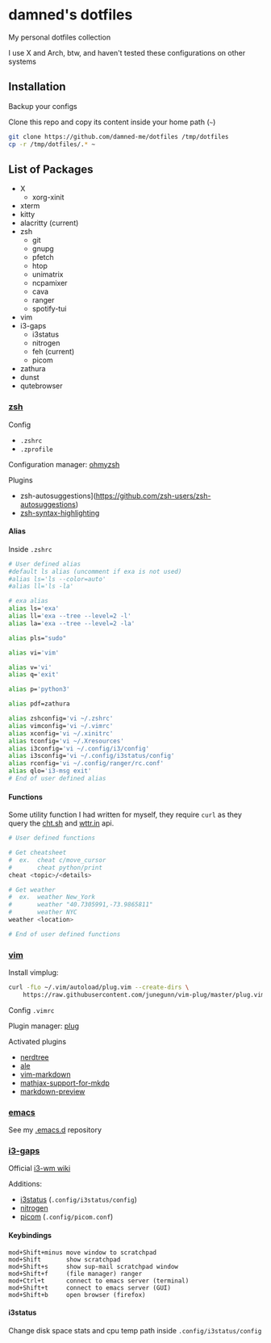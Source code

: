 # damned's dotfiles

My personal dotfiles collection

I use X and Arch, btw, and haven't tested these configurations on other systems

## Installation

Backup your configs

Clone this repo and copy its content inside your home path (`~`)

```sh
git clone https://github.com/damned-me/dotfiles /tmp/dotfiles
cp -r /tmp/dotfiles/.* ~
```

## List of Packages

- X
    - xorg-xinit
- xterm
- kitty
- alacritty (current)
- zsh
    - git
    - gnupg
    - pfetch
    - htop
    - unimatrix
    - ncpamixer
    - cava
    - ranger
    - spotify-tui
- vim
- i3-gaps
  - i3status
  - nitrogen
  - feh (current)
  - picom
- zathura
- dunst
- qutebrowser

### [zsh](https://www.zsh.org/)

Config

- `.zshrc`
- `.zprofile`

Configuration manager: [ohmyzsh](https://ohmyz.sh/)

Plugins

- zsh-autosuggestions](<https://github.com/zsh-users/zsh-autosuggestions>)
- [zsh-syntax-highlighting](https://github.com/zsh-users/zsh-syntax-highlighting)

#### Alias

Inside `.zshrc`

```sh
# User defined alias
#default ls alias (uncomment if exa is not used)
#alias ls='ls --color=auto'
#alias ll='ls -la'

# exa alias
alias ls='exa'
alias ll='exa --tree --level=2 -l'
alias la='exa --tree --level=2 -la'

alias pls="sudo"

alias vi='vim'

alias v='vi'
alias q='exit'

alias p='python3'

alias pdf=zathura

alias zshconfig='vi ~/.zshrc'
alias vimconfig='vi ~/.vimrc'
alias xconfig='vi ~/.xinitrc'
alias tconfig='vi ~/.Xresources'
alias i3config='vi ~/.config/i3/config'
alias i3sconfig='vi ~/.config/i3status/config'
alias rconfig='vi ~/.config/ranger/rc.conf'
alias qlo='i3-msg exit'
# End of user defined alias
```

#### Functions

Some utility function I had written for myself, they require `curl` as they query the [cht.sh](https://cht.sh/) and [wttr.in](https://wttr.in/) api.

```sh
# User defined functions

# Get cheatsheet
#  ex.  cheat c/move_cursor
#       cheat python/print
cheat <topic>/<details>

# Get weather
#  ex.  weather New_York
#       weather "40.7305991,-73.9865811"
#       weather NYC
weather <location>

# End of user defined functions
```

### [vim](https://github.com/vim/vim)

Install vimplug:

```sh
curl -fLo ~/.vim/autoload/plug.vim --create-dirs \
    https://raw.githubusercontent.com/junegunn/vim-plug/master/plug.vim
```

Config `.vimrc`

Plugin manager: [plug](https://github.com/junegunn/vim-plug)

Activated plugins

- [nerdtree](https://github.com/preservim/nerdtree)
- [ale](https://github.com/dense-analysis/ale)
- [vim-markdown](https://github.com/preservim/vim-markdown)
- [mathjax-support-for-mkdp](https://github.com/iamcco/mathjax-support-for-mkdp)
- [markdown-preview](https://github.com/iamcco/markdown-preview.vim)

### [emacs](https://www.gnu.org/software/emacs/)

See my [.emacs.d](https://github.com/damned-me/.emacs.d) repository

### [i3-gaps](https://github.com/Airblader/i3)

Official [i3-wm wiki](https://i3wm.org/)

Additions:

- [i3status](https://i3wm.org/i3status/) (`.config/i3status/config`)
- [nitrogen](https://github.com/l3ib/nitrogen/)
- [picom](https://github.com/yshui/picom) (`.config/picom.conf`)

#### Keybindings

```
mod+Shift+minus move window to scratchpad
mod+Shift       show scratchpad
mod+Shift+s     show sup-mail scratchpad window
mod+Shift+f     (file manager) ranger
mod+Ctrl+t      connect to emacs server (terminal)
mod+Shift+t     connect to emacs server (GUI)
mod+Shift+b     open browser (firefox)
```

#### i3status

Change disk space stats and cpu temp path inside `.config/i3status/config`
